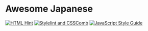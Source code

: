 # Awesome Japanese

[![HTML Hint](https://img.shields.io/badge/HTML-htmlhint-brightgreen.svg)](https://htmlhint.com)
[![Stylelint and CSSComb](https://img.shields.io/badge/CSS-stylelint|csscomb-brightgreen.svg)](https://github.com/CSSLint/csslint)
[![JavaScript Style Guide](https://img.shields.io/badge/JS-standard-brightgreen.svg)](https://standardjs.com)